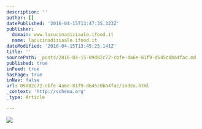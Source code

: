 ```yaml
---
description: ''
author: []
datePublished: '2016-04-15T13:47:35.323Z'
publisher:
  domain: www.lacucinadiziaale.ifood.it
  name: lacucinadiziaale.ifood.it
dateModified: '2016-04-15T13:45:25.141Z'
title: ''
sourcePath: _posts/2016-04-15-09d82c72-cbfe-4a6e-81f9-d645c0ba4fac.md
published: true
inFeed: true
hasPage: true
inNav: false
url: 09d82c72-cbfe-4a6e-81f9-d645c0ba4fac/index.html
_context: 'http://schema.org'
_type: Article

---
```

![](http://www.lacucinadiziaale.ifood.it/wp-content/uploads/2015/11/Chili-di-fagioli-waterm-1024x680.jpg)